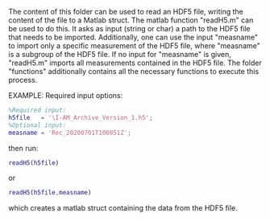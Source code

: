 The content of this folder can be used to read an HDF5 file, writing the content of the file to a Matlab struct.
The matlab function "readH5.m" can be used to do this. It asks as input (string or char) a path to the HDF5 file that needs to be imported.
Additionally, one can use the input "measname" to import only a specific measurement of the HDF5 file, where "measname" is a subgroup of the HDF5 file. 
If no input for "measname" is given, "readH5.m" imports all measurements contained in the HDF5 file. 
The folder "functions" additionally contains all the necessary functions to execute this process.

EXAMPLE: 
Required input options:
```matlab
%Required input:
h5file   = '\I-AM_Archive_Version_1.h5';
%Optional input:
measname = 'Rec_20200701T100851Z';
```
then run:
```matlab
readH5(h5file) 
```
or
```matlab
readH5(h5file,measname)
```
which creates a matlab struct containing the data from the HDF5 file. 